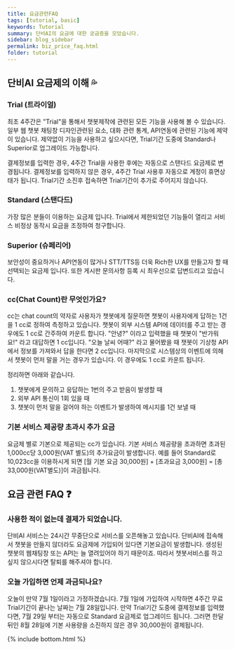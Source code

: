 ```yaml
---
title: 요금관련FAQ
tags: [tutorial, basic]
keywords: Tutorial
summary: 단비AI의 요금에 대한 궁금증을 모았습니다.
sidebar: blog_sidebar
permalink: biz_price_faq.html
folder: tutorial
---
```


## 단비AI 요금제의 이해 💦

### Trial (트라이얼)
최초 4주간은 "Trial"을 통해서 챗봇제작에 관련된 모든 기능을 사용해 볼 수 있습니다.
일부 웹 챗봇 채팅창 디자인관련된 요소, 대화 관련 통계, API연동에 관련된 기능에 제약이 있습니다.
제약없이 기능을 사용하고 싶으시다면, Trial기간 도중에 Standard나 Superior로 업그레이드 가능합니다.

결제정보를 입력한 경우, 4주간 Trial을 사용한 후에는 자동으로 스탠다드 요금제로 변경됩니다.
결제정보를 입력하지 않은 경우, 4주간 Trial 사용후 자동으로 계정이 휴면상태가 됩니다. Trial기간 소진후 접속하면 Trial기간이 추가로 주어지지 않습니다. 

### Standard (스탠다드)
가장 많은 분들이 이용하는 요금제 입니다. Trial에서 제한되었던 기능들이 열리고 서비스 비정상 동작시 요금을 조정하여 청구합니다.

### Superior (슈페리어)
보안성이 중요하거나 API연동이 많거나 STT/TTS등 더욱 Rich한 UX를 만들고자 할 때 선택되는 요금제 입니다.
또한 게시판 문의사항 등록 시 최우선으로 답변드리고 있습니다. 

### cc(Chat Count)란 무엇인가요?
cc는 chat count의 약자로 사용자가 챗봇에게 질문하면 챗봇이 사용자에게 답하는 1건을 1 cc로 정하여 측정하고 있습니다. 챗봇이 외부 시스템 API에 데이터를 주고 받는 경우에도 1 cc로 간주하여 카운트 합니다. "안녕?" 이라고 입력했을 때 챗봇이 "반가워요!" 라고 대답하면 1 cc입니다. "오늘 날씨 어때?" 라고 물어봤을 때 챗봇이 기상청 API에서 정보를 가져와서 답을 한다면 2 cc입니다. 
마지막으로 시스템상의 이벤트에 의해서 챗봇이 먼저 말을 거는 경우가 있습니다. 이 경우에도 1 cc로 카운트 됩니다.

정리하면 아래와 같습니다.
1) 챗봇에게 문의하고 응답하는 1번의 주고 받음이 발생할 때
2) 외부 API 통신이 1회 있을 때
3) 챗봇이 먼저 말을 걸어야 하는 이벤트가 발생하여 메시지를 1건 보낼 때

### 기본 서비스 제공량 초과시 추가 요금
요금제 별로 기본으로 제공되는 cc가 있습니다. 기본 서비스 제공량을 초과하면 초과된 1,000cc당 3,000원(VAT 별도)의 추가요금이 발생합니다.
예를 들어 Standard로 10,023cc을 이용하시게 되면 [월 기본 요금 30,000원] + [초과요금 3,000원] = [총 33,000원(VAT별도)]이 과금됩니다.


## 요금 관련 FAQ ❓

### 사용한 적이 없는데 결제가 되었습니다.
단비AI 서비스는 24시간 무중단으로 서비스를 오픈해놓고 있습니다. 단비AI에 접속해서 챗봇을 만들지 않더라도 요금제에 가입되어 있다면 기본요금이 발생합니다. 생성된 챗봇의 웹채팅창 또는 API는 늘 열려있어야 하기 때문이죠. 따라서 챗봇서비스를 하고 싶지 않으시다면 탈퇴를 해주셔야 합니다. 

### 오늘 가입하면 언제 과금되나요?
오늘이 만약 7월 1일이라고 가정하겠습니다. 7월 1일에 가입하여 시작하면 4주간 무료 Trial기간이 끝나는 날짜는 7월 28일입니다. 만약 Trial기간 도중에 결제정보를 입력했다면, 7월 29일 부터는 자동으로 Standard 요금제로 업그레이드 됩니다. 그러면 한달 뒤인 8월 28일에 기본 사용량을 소진하지 않은 경우 30,000원이 결제됩니다.


{% include bottom.html %}